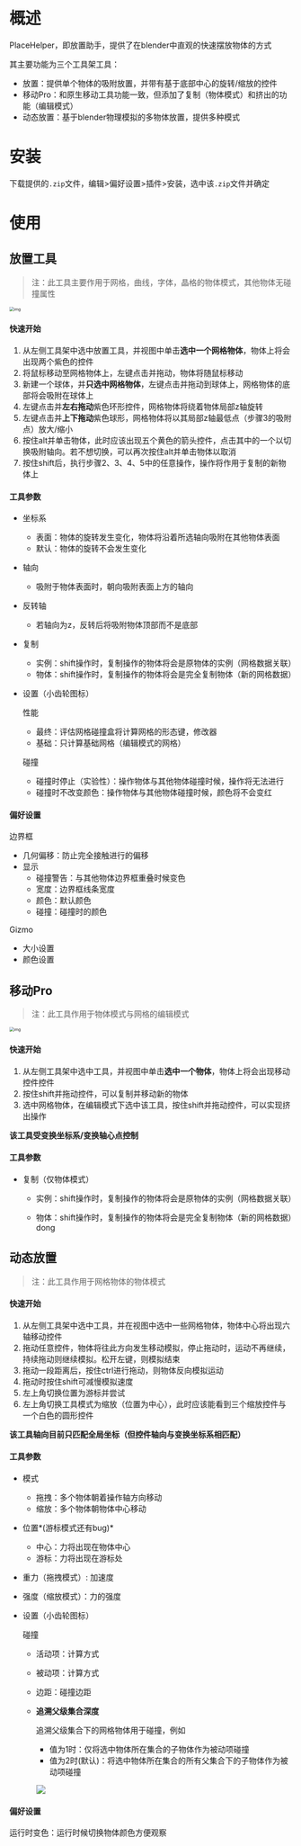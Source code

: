 # 概述

PlaceHelper，即放置助手，提供了在blender中直观的快速摆放物体的方式

其主要功能为三个工具架工具：

+ 放置：提供单个物体的吸附放置，并带有基于底部中心的旋转/缩放的控件
+ 移动Pro：和原生移动工具功能一致，但添加了复制（物体模式）和挤出的功能（编辑模式）
+ 动态放置：基于blender物理模拟的多物体放置，提供多种模式

# 安装

下载提供的`.zip`文件，编辑>偏好设置>插件>安装，选中该`.zip`文件并确定

# 使用

## 放置工具

> 注：此工具主要作用于网格，曲线，字体，晶格的物体模式，其他物体无碰撞属性

<img src="./docs/img_place.png" alt="img" style="zoom:50%;" />

#### 快速开始

1. 从左侧工具架中选中放置工具，并视图中单击**选中一个网格物体**，物体上将会出现两个紫色的控件
2. 将鼠标移动至网格物体上，左键点击并拖动，物体将随鼠标移动
3. 新建一个球体，并**只选中网格物体**，左键点击并拖动到球体上，网格物体的底部将会吸附在球体上
4. 左键点击并**左右拖动**紫色环形控件，网格物体将绕着物体局部z轴旋转
5. 左键点击并**上下拖动**紫色球形，网格物体将以其局部z轴最低点（步骤3的吸附点）放大/缩小
6. 按住alt并单击物体，此时应该出现五个黄色的箭头控件，点击其中的一个以切换吸附轴向。若不想切换，可以再次按住alt并单击物体以取消
7. 按住shift后，执行步骤2、3、4、5中的任意操作，操作将作用于复制的新物体上

#### 工具参数

+ 坐标系

  + 表面：物体的旋转发生变化，物体将沿着所选轴向吸附在其他物体表面
  + 默认：物体的旋转不会发生变化

+ 轴向

  + 吸附于物体表面时，朝向吸附表面上方的轴向

+ 反转轴

  + 若轴向为z，反转后将吸附物体顶部而不是底部

+ 复制

  + 实例：shift操作时，复制操作的物体将会是原物体的实例（网格数据关联）
  + 物体：shift操作时，复制操作的物体将会是完全复制物体（新的网格数据）

+ 设置（小齿轮图标）

  性能

  + 最终：评估网格碰撞盒将计算网格的形态键，修改器
  + 基础：只计算基础网格（编辑模式的网格）

  碰撞

  + 碰撞时停止（实验性）：操作物体与其他物体碰撞时候，操作将无法进行
  + 碰撞时不改变颜色：操作物体与其他物体碰撞时候，颜色将不会变红

#### 偏好设置

边界框

+ 几何偏移：防止完全接触进行的偏移
+ 显示
  + 碰撞警告：与其他物体边界框重叠时候变色
  + 宽度：边界框线条宽度
  + 颜色：默认颜色
  + 碰撞：碰撞时的颜色


Gizmo

+ 大小设置
+ 颜色设置

## 移动Pro

> 注：此工具作用于物体模式与网格的编辑模式

<img src="./docs/img_trans.png" alt="img" style="zoom:50%;" />

#### 快速开始

1. 从左侧工具架中选中工具，并视图中单击**选中一个物体**，物体上将会出现移动控件控件
1. 按住shift并拖动控件，可以复制并移动新的物体
1. 选中网格物体，在编辑模式下选中该工具，按住shift并拖动控件，可以实现挤出操作

**该工具受变换坐标系/变换轴心点控制**

#### 工具参数

+ 复制（仅物体模式）

  + 实例：shift操作时，复制操作的物体将会是原物体的实例（网格数据关联）

  + 物体：shift操作时，复制操作的物体将会是完全复制物体（新的网格数据）dong



## 动态放置

> 注：此工具作用于网格物体的物体模式

#### 快速开始

1. 从左侧工具架中选中工具，并在视图中选中一些网格物体，物体中心将出现六轴移动控件
2. 拖动任意控件，物体将往此方向发生移动模拟，停止拖动时，运动不再继续，持续拖动则继续模拟。松开左键，则模拟结束
3. 拖动一段距离后，按住ctrl进行拖动，则物体反向模拟运动
4. 拖动时按住shift可减慢模拟速度
5. 左上角切换位置为游标并尝试
6. 左上角切换工具模式为缩放（位置为中心），此时应该能看到三个缩放控件与一个白色的圆形控件

**该工具轴向目前只匹配全局坐标（但控件轴向与变换坐标系相匹配）**

#### 工具参数

+ 模式
  + 拖拽：多个物体朝着操作轴方向移动
  + 缩放：多个物体朝物体中心移动
  
+ 位置*(游标模式还有bug)*
  + 中心：力将出现在物体中心
  + 游标：力将出现在游标处

+ 重力（拖拽模式）: 加速度
  
+ 强度（缩放模式）：力的强度

+ 设置（小齿轮图标）

  碰撞

  + 活动项：计算方式

  + 被动项：计算方式

  + 边距：碰撞边距

  + **追溯父级集合深度**

    追溯父级集合下的网格物体用于碰撞，例如

    + 值为1时：仅将选中物体所在集合的子物体作为被动项碰撞
    + 值为2时(默认)：将选中物体所在集合的所有父集合下的子物体作为被动项碰撞

    ![](./docs/coll_tips.png)
    
#### 偏好设置

运行时变色：运行时候切换物体颜色方便观察